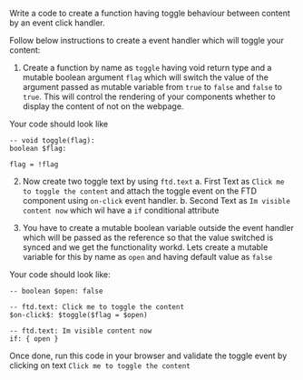 Write a code to create a function having toggle behaviour between content by an event click handler.

Follow below instructions to create a event handler which will toggle your content:

1. Create a function by name as `toggle` having void return type and a mutable boolean argument `flag` which will switch the value of the argument passed as mutable variable from `true` to `false` and `false` to `true`. This will control the rendering of your components whether to display the content of not on the webpage.

Your code should look like

```
-- void toggle(flag):
boolean $flag:

flag = !flag

```

2. Now create two toggle text by using `ftd.text`
   a. First Text as `Click me to toggle the content` and attach the toggle event on the FTD component using `on-click` event handler.
   b. Second Text as `Im visible content now` which wil have a `if` conditional attribute

3. You have to create a mutable boolean variable outside the event handler which will be passed as the reference so that the value switched is synced and we get the functionality workd. Lets create a mutable variable for this by name as `open` and having default value as `false`

Your code should look like:

```
-- boolean $open: false

-- ftd.text: Click me to toggle the content
$on-click$: $toggle($flag = $open)

-- ftd.text: Im visible content now
if: { open }

```

Once done, run this code in your browser and validate the toggle event by clicking on text `Click me to toggle the content`
